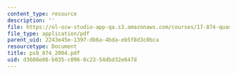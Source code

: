 ```yaml
---
content_type: resource
description: ''
file: https://ol-ocw-studio-app-qa.s3.amazonaws.com/courses/17-874-quantitative-research-methods-multivariate-spring-2004/d3608e06b035c0968c2354dbd32e647d_ps8_874_2004.pdf
file_type: application/pdf
parent_uid: 2243e45e-1397-db6a-4bda-eb5f8d3c0bca
resourcetype: Document
title: ps8_874_2004.pdf
uid: d3608e06-b035-c096-8c23-54dbd32e647d
---
```

